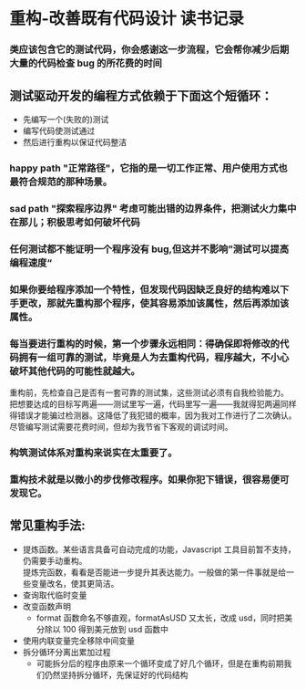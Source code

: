 # 重构-改善既有代码设计 读书记录

### 类应该包含它的测试代码，你会感谢这一步流程，它会帮你减少后期大量的代码检查 bug 的所花费的时间

## 测试驱动开发的编程方式依赖于下面这个短循环：

- 先编写一个(失败的)测试
- 编写代码使测试通过
- 然后进行重构以保证代码整洁

### happy path "正常路径"，它指的是一切工作正常、用户使用方式也最符合规范的那种场景。

### sad path "探索程序边界" 考虑可能出错的边界条件，把测试火力集中在那儿；积极思考如何破坏代码

### 任何测试都不能证明一个程序没有 bug,但这并不影响”测试可以提高编程速度“

### 如果你要给程序添加一个特性，但发现代码因缺乏良好的结构难以下手更改，那就先重构那个程序，使其容易添加该属性，然后再添加该属性。

### 每当要进行重构的时候，第一个步骤永远相同：得确保即将修改的代码拥有一组可靠的测试，毕竟是人为去重构代码，程序越大，不小心破坏其他代码的可能性就越大。

重构前，先检查自己是否有一套可靠的测试集，这些测试必须有自我检验能力。
把想要达成的目标写两遍——测试里写一遍，代码里写一遍——我就得犯两遍同样得错误才能骗过检测器。这降低了我犯错的概率，因为我对工作进行了二次确认。尽管编写测试需要花费时间，但却为我节省下客观的调试时间。

### 构筑测试体系对重构来说实在太重要了。

### 重构技术就是以微小的步伐修改程序。如果你犯下错误，很容易便可发现它。

## 常见重构手法:

- 提炼函数。某些语言具备可自动完成的功能，Javascript 工具目前暂不支持，仍需要手动重构。  
  提炼完函数，看看是否能进一步提升其表达能力。一般做的第一件事就是给一些变量改名，使其更简洁。
- 查询取代临时变量
- 改变函数声明
  - format 函数命名不够直观，formatAsUSD 又太长，改成 usd，同时把美分除以 100 得到美元放到 usd 函数中
- 使用内联变量完全移除中间变量
- 拆分循环分离出累加过程
  - 可能拆分后的程序由原来一个循环变成了好几个循环，但是在重构前期我们仍然坚持拆分循环，先保证好的代码结构

##
